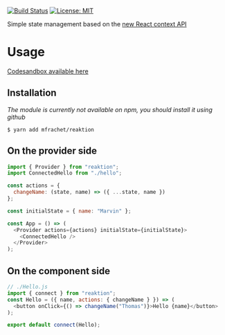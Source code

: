 [![Build Status](https://travis-ci.org/mfrachet/reaktion.svg?branch=master)](https://travis-ci.org/mfrachet/reaktion)
[![License: MIT](https://img.shields.io/badge/License-MIT-yellow.svg)](https://opensource.org/licenses/MIT)

Simple state management based on the [new React context API](https://reactjs.org/docs/context.html)

# Usage

[Codesandbox available here](https://codesandbox.io/s/5vp6kyr94)

## Installation

_The module is currently not available on npm, you should install it using github_

```shell
$ yarn add mfrachet/reaktion
```

## On the provider side

```javascript
import { Provider } from "reaktion";
import ConnectedHello from "./hello";

const actions = {
  changeName: (state, name) => ({ ...state, name })
};

const initialState = { name: "Marvin" };

const App = () => (
  <Provider actions={actions} initialState={initialState}>
    <ConnectedHello />
  </Provider>
);
```

## On the component side

```javascript
// ./Hello.js
import { connect } from "reaktion";
const Hello = ({ name, actions: { changeName } }) => (
  <button onClick={() => changeName("Thomas")}>Hello {name}</button>
);

export default connect(Hello);
```
